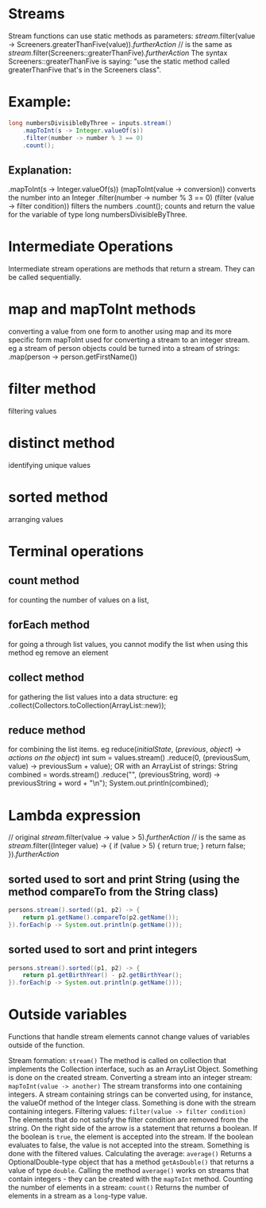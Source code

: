 # Streams

Stream functions can use static methods as parameters:
*stream*.filter(value -> Screeners.greaterThanFive(value)).*furtherAction*
// is the same as
*stream*.filter(Screeners::greaterThanFive).*furtherAction*
The syntax Screeners::greaterThanFive is saying: "use the static method called greaterThanFive that's in the Screeners class".


# Example:
```java
long numbersDivisibleByThree = inputs.stream()
    .mapToInt(s -> Integer.valueOf(s))
    .filter(number -> number % 3 == 0)
    .count();
```

## Explanation:
.mapToInt(s -> Integer.valueOf(s))
    (mapToInt(value -> conversion)) converts the number into an Integer
.filter(number -> number % 3 == 0)
    (filter (value -> filter condition)) filters the numbers
.count();
    counts and return the value for the variable of type long numbersDivisibleByThree.

# Intermediate Operations
Intermediate stream operations are methods that return a stream. They can be called sequentially.
# map and mapToInt methods
converting a value from one form to another using map and its more specific form mapToInt used for converting a stream to an integer stream. eg a stream of person objects could be turned into a stream of strings:
.map(person -> person.getFirstName())
# filter method
filtering values
# distinct method
identifying unique values
# sorted method
arranging values

# Terminal operations
## count method
for counting the number of values on a list,
## forEach method
for going a through list values, you cannot modify the list when using this method eg remove an element
## collect method
for gathering the list values ​​into a data structure:
eg .collect(Collectors.toCollection(ArrayList::new));
## reduce method
for combining the list items.
eg reduce(*initialState*, (*previous*, *object*) -> *actions on the object*)
int sum = values.stream()
    .reduce(0, (previousSum, value) -> previousSum + value);
OR with an ArrayList of strings:
String combined = words.stream()
    .reduce("", (previousString, word) -> previousString + word + "\n");
System.out.println(combined);


# Lambda expression
// original
*stream*.filter(value -> value > 5).*furtherAction*
// is the same as
*stream*.filter((Integer value) -> {
    if (value > 5) {
        return true;
    }
    return false;
}).*furtherAction*


## sorted used to sort and print String (using the method compareTo from the String class)
```java
persons.stream().sorted((p1, p2) -> {
    return p1.getName().compareTo(p2.getName());
}).forEach(p -> System.out.println(p.getName()));
```

## sorted used to sort and print integers
```java
persons.stream().sorted((p1, p2) -> {
    return p1.getBirthYear() - p2.getBirthYear();
}).forEach(p -> System.out.println(p.getName()));
```





# Outside variables
Functions that handle stream elements ​​cannot change values ​​of variables outside of the function.



Stream formation: `stream()`
    The method is called on collection that implements the Collection interface, such as an ArrayList Object. Something is done on the created stream.
Converting a stream into an integer stream: `mapToInt(value -> another)`
    The stream transforms into one containing integers. A stream containing strings can be converted using, for instance, the valueOf method of the Integer class. Something is done with the stream containing integers.
Filtering values: `filter(value -> filter condition)`
    The elements that do not satisfy the filter condition are removed from the string. On the right side of the arrow is a statement that returns a boolean. If the boolean is `true`, the element is accepted into the stream. If the boolean evaluates to false, the value is not accepted into the stream. Something is done with the filtered values.
    Calculating the average: `average()`
Returns a OptionalDouble-type object that has a method `getAsDouble()` that returns a value of type `double`. Calling the method `average()` works on streams that contain integers - they can be created with the `mapToInt` method.
Counting the number of elements in a stream: `count()`
    Returns the number of elements in a stream as a `long`-type value.


